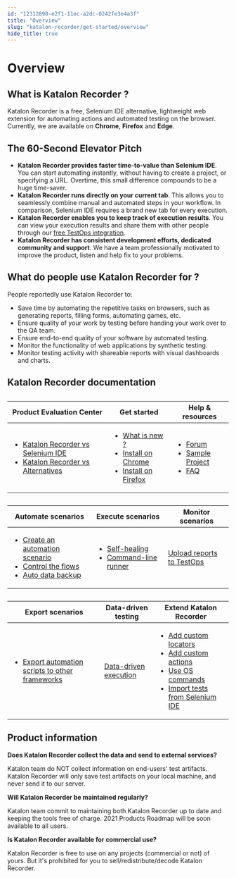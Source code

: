 ```yaml
---
id: "12312890-e2f1-11ec-a2dc-0242fe3e4a3f"
title: "Overview"
slug: "katalon-recorder/get-started/overview"
hide_title: true
---
```

    

# <a id="id_overview" class="anchor_top_offset"/><a id="ariaid-title1" class="anchor_top_offset"/>Overview

    
    
  
    

## <a id="id_1" class="anchor_top_offset"/>What is Katalon Recorder ?

    
      
<p xmlns="http://www.w3.org/1999/xhtml" className="p">Katalon Recorder is a free, Selenium IDE alternative,   lightweight web extension for automating actions and automated   testing on the browser. Currently, we are available on   <strong className="ph b">Chrome</strong>, <strong className="ph b">Firefox</strong> and   <strong className="ph b">Edge</strong>.</p> 
    
  
    

## <a id="id_2" class="anchor_top_offset"/>The 60-Second Elevator Pitch

    
      
<ul xmlns="http://www.w3.org/1999/xhtml" className="ul">   <li className="li">     <strong className="ph b">Katalon Recorder provides faster time-to-value than       Selenium IDE</strong>. You can start automating instantly, without     having to create a project, or specifying a URL. Overtime, this     small difference compounds to be a huge time-saver.</li>   <li className="li">     <strong className="ph b">Katalon Recorder runs directly on your current       tab</strong>. This allows you to seamlessly combine manual and     automated steps in your workflow. In comparison, Selenium IDE     requires a brand new tab for every execution.</li>   <li className="li">     <strong className="ph b">Katalon Recorder enables you to keep track of execution       results</strong>. You can view your execution results and share     them with other people through our <a className="xref" href="/docs/katalon-testops/overview/testops-overview">free       TestOps integration</a>.</li>   <li className="li">     <strong className="ph b">Katalon Recorder has consistent development efforts,       dedicated community and support</strong>. We have a team     professionally motivated to improve the product, listen and help     fix to your problems.</li> </ul> 
    
  
    

## <a id="id_3" class="anchor_top_offset"/>What do people use Katalon Recorder for ?

    
      
<p xmlns="http://www.w3.org/1999/xhtml" className="p">People reportedly use Katalon Recorder to:</p> 
      
<ul xmlns="http://www.w3.org/1999/xhtml" className="ul">   <li className="li">Save time by automating the repetitive tasks on browsers, such     as generating reports, filling forms, automating games, etc.</li>   <li className="li">Ensure quality of your work by testing before handing your work     over to the QA team.</li>   <li className="li">Ensure end-to-end quality of your software by automated     testing.</li>   <li className="li">Monitor the functionality of web applications by synthetic     testing.</li>   <li className="li">Monitor testing activity with shareable reports with visual     dashboards and charts.</li> </ul> 
    
  

## <a id="id_4" class="anchor_top_offset"/>Katalon Recorder documentation

<table xmlns="http://www.w3.org/1999/xhtml" className="table"><caption /><colgroup><col style={{width: '33.33333333333333%'}} /><col style={{width: '33.33333333333333%'}} /><col style={{width: '33.33333333333333%'}} /></colgroup><thead className="thead"><tr className><th className="entry anchor_top_offset" id="id_4__entry__1">Product Evaluation Center</th><th className="entry anchor_top_offset" id="id_4__entry__2">Get started</th><th className="entry anchor_top_offset" id="id_4__entry__3">Help &amp; resources</th></tr></thead><tbody className="tbody"><tr className><td className="entry" headers="id_4__entry__1 id_4__entry__2 id_4__entry__3 "><ul className="ul"><li className="li"><a className="xref" href="/docs/katalon-recorder/production-evaluation-center/katalon-recorder-vs-selenium-ide">Katalon Recorder vs Selenium IDE</a></li><li className="li"><a className="xref" href="/docs/katalon-recorder/production-evaluation-center/katalon-recorder-vs-alternatives">Katalon Recorder vs Alternatives</a></li></ul></td><td className="entry" headers="id_4__entry__1 id_4__entry__2 id_4__entry__3 "><ul className="ul"><li className="li"><a className="xref" href="/docs/katalon-recorder/get-started/release-notes">What is new ?</a></li><li className="li"><a className="xref j-external-link" href="https://chrome.google.com/webstore/detail/katalon-recorder-selenium/ljdobmomdgdljniojadhoplhkpialdid" target="_blank">Install on Chrome</a></li><li className="li"><a className="xref j-external-link" href="https://addons.mozilla.org/en-US/firefox/addon/katalon-automation-record/" target="_blank">Install on Firefox</a></li></ul></td><td className="entry" headers="id_4__entry__1 id_4__entry__2 id_4__entry__3 "><ul className="ul"><li className="li"><a className="xref j-external-link" href="https://forum.katalon.com/c/katalon-recorder" target="_blank">Forum</a></li><li className="li"><a className="xref" href="/docs/katalon-recorder/help-and-resources/samples">Sample Project</a></li><li className="li"><a className="xref" href="/docs/katalon-recorder/help-and-resources/faq-and-troubleshooting-instructions">FAQ</a></li></ul></td></tr></tbody></table> 
<table xmlns="http://www.w3.org/1999/xhtml" className="table"><caption /><colgroup><col style={{width: '33.33333333333333%'}} /><col style={{width: '33.33333333333333%'}} /><col style={{width: '33.33333333333333%'}} /></colgroup><thead className="thead"><tr className><th className="entry anchor_top_offset" id="id_4__entry__7">Automate scenarios</th><th className="entry anchor_top_offset" id="id_4__entry__8">Execute scenarios</th><th className="entry anchor_top_offset" id="id_4__entry__9">Monitor scenarios</th></tr></thead><tbody className="tbody"><tr className><td className="entry" headers="id_4__entry__7 id_4__entry__8 id_4__entry__9 "><ul className="ul"><li className="li"><a className="xref" href="/docs/katalon-recorder/get-your-job-done/automate-scenarios/create-your-first-automation-script">Create an automation scenario</a></li><li className="li"><a className="xref" href="/docs/katalon-recorder/get-your-job-done/automate-scenarios/control-the-flows/handle-conditional-cases-in-your-tests">Control the flows</a></li><li className="li"><a className="xref" href="/docs/katalon-recorder/get-your-job-done/automate-scenarios/back-up-data-automatically">Auto data backup</a></li></ul></td><td className="entry" headers="id_4__entry__7 id_4__entry__8 id_4__entry__9 "><ul className="ul"><li className="li"><a className="xref" href="/docs/katalon-recorder/get-your-job-done/execute-scenarios/use-the-self-healing-function">Self-healing</a></li><li className="li"><a className="xref" href="/docs/katalon-recorder/get-your-job-done/execute-scenarios/use-the-command-line-runner">Command-line runner</a></li></ul></td><td className="entry" headers="id_4__entry__7 id_4__entry__8 id_4__entry__9 "><a className="xref" href="/docs/katalon-recorder/get-your-job-done/execution-report/view-execution-reports-in-testops">Upload reports to TestOps</a></td></tr></tbody></table> 
<table xmlns="http://www.w3.org/1999/xhtml" className="table"><caption /><colgroup><col style={{width: '33.33333333333333%'}} /><col style={{width: '33.33333333333333%'}} /><col style={{width: '33.33333333333333%'}} /></colgroup><thead className="thead"><tr className><th className="entry anchor_top_offset" id="id_4__entry__13">Export scenarios</th><th className="entry anchor_top_offset" id="id_4__entry__14">Data-driven testing</th><th className="entry anchor_top_offset" id="id_4__entry__15">Extend Katalon Recorder</th></tr></thead><tbody className="tbody"><tr className><td className="entry" headers="id_4__entry__13 id_4__entry__14 id_4__entry__15 "><ul className="ul"><li className="li"><a className="xref" href="/docs/katalon-recorder/get-your-job-done/export-scenarios/export-automation-scripts-to-other-frameworks">Export automation scripts to other frameworks</a></li></ul></td><td className="entry" headers="id_4__entry__13 id_4__entry__14 id_4__entry__15 "><a className="xref" href="/docs/katalon-recorder/get-your-job-done/data-driven-testing/data-driven-testing-in-katalon-recorder">Data-driven execution</a></td><td className="entry" headers="id_4__entry__13 id_4__entry__14 id_4__entry__15 "><ul className="ul"><li className="li"><a className="xref" href="/docs/katalon-recorder/get-your-job-done/extend-katalon-recorder/extension-scripts-aka-user-extensions.js-for-custom-locator-builders-and-actions#id_1">Add custom locators</a></li><li className="li"><a className="xref" href="/docs/katalon-recorder/get-your-job-done/extend-katalon-recorder/extension-scripts-aka-user-extensions.js-for-custom-locator-builders-and-actions#id_3">Add custom actions</a></li><li className="li"><a className="xref" href="/docs/katalon-recorder/get-your-job-done/extend-katalon-recorder/katalon-recorder-helper-tool#id_5">Use OS commands</a></li><li className="li"><a className="xref" href="/docs/katalon-recorder/get-your-job-done/extend-katalon-recorder/import-tests-from-selenium-ide">Import tests from Selenium IDE</a></li></ul></td></tr></tbody></table> 
    

## <a id="id_5" class="anchor_top_offset"/>Product information

    
      
<p xmlns="http://www.w3.org/1999/xhtml" className="p">   <strong className="ph b">Does Katalon Recorder collect the data and send to     external services?</strong> </p> 
      
<p xmlns="http://www.w3.org/1999/xhtml" className="p">Katalon team do NOT collect information on end-users' test   artifacts. Katalon Recorder will only save test artifacts on your   local machine, and never send it to our server.</p> 
      
<p xmlns="http://www.w3.org/1999/xhtml" className="p">   <strong className="ph b">Will Katalon Recorder be maintained     regularly?</strong> </p> 
      
<p xmlns="http://www.w3.org/1999/xhtml" className="p">Katalon team commit to maintaining both Katalon Recorder up   to date and keeping the tools free of charge. 2021 Products Roadmap   will be soon available to all users.</p> 
      
<p xmlns="http://www.w3.org/1999/xhtml" className="p">   <strong className="ph b">Is Katalon Recorder available for commercial     use?</strong> </p> 
      
<p xmlns="http://www.w3.org/1999/xhtml" className="p">Katalon Recorder is free to use on any projects (commercial   or not) of yours. But it's prohibited for you to   sell/redistribute/decode Katalon Recorder.</p> 
    
  
